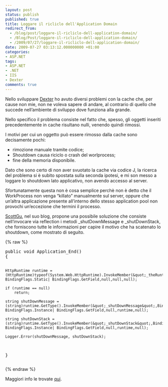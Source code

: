 ```yaml
---
layout: post
status: publish
published: true
title: Loggare il ricliclo dell'Application Domain
redirect_from: 
  - /blog/post/loggare-il-ricliclo-dell-application-domain/
  - /Blog/Post/loggare-il-ricliclo-dell-application-domain/
  - /2009/07/27/loggare-il-ricliclo-dell-application-domain/
date: 2009-07-27 03:13:12.000000000 +01:00
categories:
- ASP.NET
tags:
- ASP.NET
- .NET
- IIS
- Dexter
comments: true
---
```

<p>Nello sviluppare <a href="http://imperugo.tostring.it/About/Dexter">Dexter</a> ho avuto diversi problemi con la cache che, per cause non mie, non ne voleva sapere di andare, al contrario di quello che succede nell&rsquo;ambiente di sviluppo dove funziona alla grande.</p>
<p>Nello specifico il problema consiste nel fatto che, spesso, gli oggetti inseriti precedentemente in cache risultano nulli, venendo quindi rimossi.</p>
<p>I motivi per cui un oggetto pu&ograve; essere rimosso dalla cache sono decisamente pochi:</p>
<ul>
    <li>rimozione manuale tramite codice;</li>
    <li>Shoutdown causa riciclo o crash del worlprocess;</li>
    <li>fine della memoria disponibile.</li>
</ul>
<p>Dato che sono certo di non aver svuotato la cache via codice J, la ricerca del problema si &egrave; subito spostata sulla seconda ipotesi, e mi son messo a loggare lo shoutdown lato applicativo, non avendo accesso al server.</p>
<p>Sfortunatamente questa non &egrave; cosa semplice perch&egrave; non &egrave; detto che il WorkProcess non venga &ldquo;killato&rdquo; manualmente sul server, oppure che un&rsquo;altra applicazione presente all&rsquo;interno dello stesso application pool non provochi un&rsquo;eccezione che termini il processo.</p>
<p><a href="http://weblogs.asp.net/scottgu/default.aspx" title="Scott Guthrie" rel="nofollow" target="_blank">ScottGu</a>, nel suo blog, propone una possibile soluzione che consiste nell&rsquo;invocare via reflection i metodi _shutDownMessage e _shutDownStack, che forniscono tutte le informazioni per capire il motivo che ha scatenato lo shoutdown, come mostrato di seguito.</p>
{% raw %}<pre class="brush: csharp; ruler: true;">
public void Application_End()
{

    HttpRuntime runtime = (HttpRuntime)typeof(System.Web.HttpRuntime).InvokeMember(&quot;_theRuntime&quot;,BindingFlags.NonPublic| BindingFlags.Static| BindingFlags.GetField,null,null,null);

    if (runtime == null)
        return;

    string shutDownMessage = (string)runtime.GetType().InvokeMember(&quot;_shutDownMessage&quot;,BindingFlags.NonPublic| BindingFlags.Instance| BindingFlags.GetField,null,runtime,null);

    string shutDownStack = (string)runtime.GetType().InvokeMember(&quot;_shutDownStack&quot;,BindingFlags.NonPublic| BindingFlags.Instance| BindingFlags.GetField,null,runtime,null);
    
    Logger.Error(shutDownMessage, shutDownStack);
}</pre>{% endraw %}
<p>Maggiori info le trovate <a href="http://weblogs.asp.net/scottgu/archive/2005/12/14/433194.aspx" title="Logging ASP.NET Application Shutdown Events" rel="nofollow" target="_blank">qui</a>.</p>
